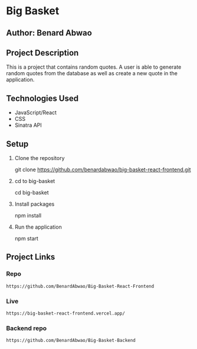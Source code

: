 # Big Basket

## Author: Benard Abwao

## Project Description

This is a project that contains random quotes. A user is able to generate random quotes from the database as well as create a new quote in the application.

## Technologies Used

- JavaScript/React
- CSS
- Sinatra API

## Setup

1. Clone the repository

   git clone https://github.com/benardabwao/big-basket-react-frontend.git

2. cd to big-basket

   cd big-basket

3. Install packages

   npm install

4. Run the application

   npm start

## Project Links

### Repo

    https://github.com/BenardAbwao/Big-Basket-React-Frontend

### Live

    https://big-basket-react-frontend.vercel.app/

### Backend repo

    https://github.com/BenardAbwao/Big-Basket-Backend
